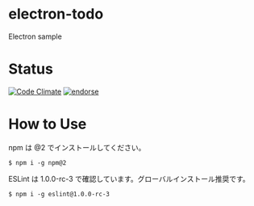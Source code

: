 # electron-todo
Electron sample


# Status

[![Code Climate](https://codeclimate.com/github/cncgl/electron-todo/badges/gpa.svg)](https://codeclimate.com/github/cncgl/electron-todo)
[![endorse](https://api.coderwall.com/cncgl/endorsecount.png)](https://coderwall.com/cncgl)

# How to Use

npm は @2 でインストールしてください。
```
$ npm i -g npm@2
```



ESLint は 1.0.0-rc-3 で確認しています。グローバルインストール推奨です。

```
$ npm i -g eslint@1.0.0-rc-3
```
